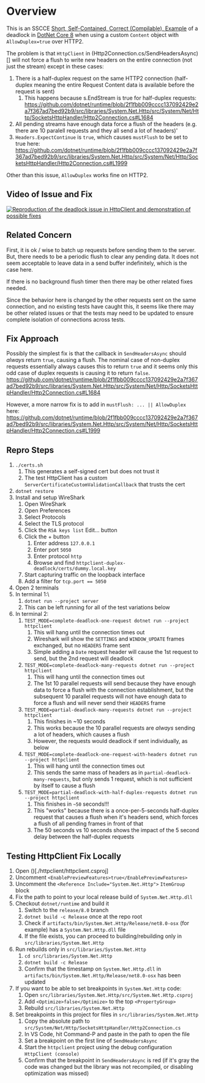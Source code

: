# Overview

This is an SSCCE [Short, Self-Contained, Correct (Compilable), Example](http://www.sscce.org/) of a deadlock in [DotNet Core 8](https://github.com/dotnet/runtime) when using a custom `Content` object with `AllowDuplex=true` over HTTP2.

The problem is that `HttpClient` in (Http2Connection.cs/SendHeadersAsync)[] will not force a flush to write new headers on the entire connection (not just the stream) except in these cases:
1. There is a half-duplex request on the same HTTP2 connection (half-duplex meaning the entire Request Content data is available before the request is sent)
   1.  This happens because s.EndStream is true for half-duplex requests: https://github.com/dotnet/runtime/blob/2f1fbb009cccc137092429e2a7f367ad7bed92b9/src/libraries/System.Net.Http/src/System/Net/Http/SocketsHttpHandler/Http2Connection.cs#L1684
2. All pending streams have enough data force a flush of the headers (e.g. there are 10 paralell requests and they all send a lot of headers)'
3. `Headers.ExpectContinue` is `true`, which causes `mustFlush` to be set to true here: https://github.com/dotnet/runtime/blob/2f1fbb009cccc137092429e2a7f367ad7bed92b9/src/libraries/System.Net.Http/src/System/Net/Http/SocketsHttpHandler/Http2Connection.cs#L1999

Other than this issue, `AllowDuplex` works fine on HTTP2.

## Video of Issue and Fix

[![Reproduction of the deadlock issue in HttpClient and demonstration of possible fixes](https://img.youtube.com/vi/UN2oHXhKQf0/0.jpg)](https://www.youtube.com/watch?v=UN2oHXhKQf0)

## Related Concern

First, it is ok / wise to batch up requests before sending them to the server.  But, there needs to be a periodic flush to clear any pending data.  It does not seem acceptable to leave data in a send buffer indefinitely, which is the case here.

If there is no background flush timer then there may be other related fixes needed.

Since the behavior here is changed by the other requests sent on the same connection, and no existing tests have caught this, it seems like there may be other related issues or that the tests may need to be updated to ensure complete isolation of connections across tests.

## Fix Approach

Possibly the simplest fix is that the callback in `SendHeadersAsync` should *always* return `true`, causing a flush.  The nominal case of non-duplex requests essentially always causes this to return `true` and it seems only this odd case of duplex requests is causing it to return `false`.
https://github.com/dotnet/runtime/blob/2f1fbb009cccc137092429e2a7f367ad7bed92b9/src/libraries/System.Net.Http/src/System/Net/Http/SocketsHttpHandler/Http2Connection.cs#L1684

However, a more narrow fix is to add in `mustFlush: ... || AllowDuplex` here: https://github.com/dotnet/runtime/blob/2f1fbb009cccc137092429e2a7f367ad7bed92b9/src/libraries/System.Net.Http/src/System/Net/Http/SocketsHttpHandler/Http2Connection.cs#L1999

## Repro Steps

1. `./certs.sh`
   1. This generates a self-signed cert but does not trust it
   2. The test HttpClient has a custom `ServerCertificateCustomValidationCallback` that trusts the cert
2. `dotnet restore`
3. Install and setup WireShark
   1. Open WireShark
   2. Open Preferences
   3. Select Protocols
   4. Select the TLS protocol
   5. Click the `RSA keys list` Edit... button
   6. Click the + button
      1. Enter address `127.0.0.1`
      2. Enter port `5050`
      3. Enter protocol `http`
      4. Browse and find `httpclient-duplex-deadlock/certs/dummy.local.key`
   7. Start capturing traffic on the loopback interface
   8. Add a filter for `tcp.port == 5050`
4. Open 2 terminals
5. In terminal 1:\
   1. `dotnet run --project server`
   2. This can be left running for all of the test variations below
6. In terminal 2:
   1. `TEST_MODE=complete-deadlock-one-request dotnet run --project httpclient`
      1. This will hang until the connection times out
      2. Wireshark will show the `SETTINGS` and `WINDOW_UPDATE` frames exchanged, but no `HEADERS` frame sent
      3. Simple adding a `Date` request header will cause the 1st request to send, but the 2nd request will deadlock
   2. `TEST_MODE=complete-deadlock-many-requests dotnet run --project httpclient`
      1. This will hang until the connection times out
      2. The 1st 10 parallel requests will send because they have enough data to force a flush with the connection establishment, but the subsequent 10 parallel requests will not have enough data to force a flush and will never send their `HEADERS` frame
   3. `TEST_MODE=partial-deadlock-many-requests dotnet run --project httpclient`
      1. This finishes in ~10 seconds
      2. This works because the 10 parallel requests are *always* sending a lot of headers, which causes a flush
      3. However, the requests would deadlock if sent individually, as below
   4. `TEST_MODE=complete-deadlock-one-request-with-headers dotnet run --project httpclient`
      1. This will hang until the connection times out
      2. This sends the same mass of headers as in `partial-deadlock-many-requests`, but only sends 1 request, which is not sufficient by itself to cause a flush
   5. `TEST_MODE=partial-deadlock-with-half-duplex-requests dotnet run --project httpclient`
      1. This finishes in `~50` seconds!!!
      2. This "works" because there is a once-per-5-seconds half-duplex request that causes a flush when it's headers send, which forces a flush of all pending frames in front of that
      3. The 50 seconds vs 10 seconds shows the impact of the 5 second delay between the half-duplex requests

## Testing HttpClient Fix Locally

1. Open ()[./httpclient/httpclient.csproj]
2. Uncomment `<EnablePreviewFeatures>true</EnablePreviewFeatures>`
3. Uncomment the `<Reference Include="System.Net.Http">` `ItemGroup` block
4. Fix the path to point to your local release build of `System.Net.Http.dll`
5. Checkout `dotnet/runtime` and build it
   1. Switch to the `release/8.0` branch
   2. `dotnet build -c Release` once at the repo root
   3. Check if `artifacts/bin/System.Net.Http/Release/net8.0-osx` (for example) has a `System.Net.Http.dll` file
   4. If the file exists, you can proceed to building/rebuilding only in `src/libraries/System.Net.Http`
6. Run rebuilds only in `src/libraries/System.Net.Http`
   1. `cd src/libraries/System.Net.Http`
   2. `dotnet build -c Release`
   3. Confirm that the timestamp on `System.Net.Http.dll` in `artifacts/bin/System.Net.Http/Release/net8.0-osx` has been updated
7. If you want to be able to set breakpoints in `System.Net.Http` code:
   1. Open `src/libraries/System.Net.Http/src/System.Net.Http.csproj`
   2. Add `<Optimize>false</Optimize>` to the top `<PropertyGroup>`
   3. Rebuild `src/libraries/System.Net.Http`
8. Set breakpoints in this project for files in `src/libraries/System.Net.Http`
   1. Copy the absolute path to `src/System/Net/Http/SocketsHttpHandler/Http2Connection.cs`
   2. In VS Code, hit Command-P and paste in the path to open the file
   3. Set a breakpoint on the first line of `SendHeadersAsync`
   4. Start the `httpclient` project using the debug configuration `HttpClient (console)`
   5. Confirm that the breakpoint in `SendHeadersAsync` is red (if it's gray the code was changed but the library was not recompiled, or disabling optimization was missed)
